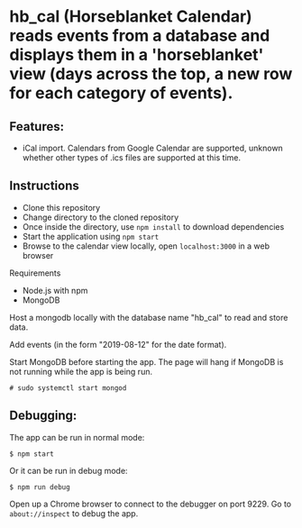 # hb_cal (Horseblanket Calendar) reads events from a database and displays them in a 'horseblanket' view (days across the top, a new row for each category of events).


## Features:
- iCal import. Calendars from Google Calendar are supported, unknown whether other types of .ics files are supported at this time.



## Instructions

- Clone this repository
- Change directory to the cloned repository
- Once inside the directory, use `npm install` to download dependencies
- Start the application using `npm start`
- Browse to the calendar view locally, open `localhost:3000` in a web browser

Requirements
- Node.js with npm
- MongoDB

Host a mongodb locally with the database name "hb_cal" to read and store data.

Add events (in the form "2019-08-12" for the date format).


Start MongoDB before starting the app. The page will hang if MongoDB is not running while the app is being run.

`# sudo systemctl start mongod`



## Debugging:

The app can be run in normal mode:

`$ npm start`

Or it can be run in debug mode:

`$ npm run debug`

Open up a Chrome browser to connect to the debugger on port 9229. Go to `about://inspect` to debug the app.


